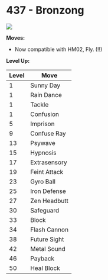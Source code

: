 # 437 - Bronzong
![][437]

**Moves:**

 - Now compatible with HM02, Fly. (!!)

**Level Up:**

Level | Move
---   | ---
  1   | Sunny Day
  1   | Rain Dance
  1   | Tackle
  1   | Confusion
  5   | Imprison
  9   | Confuse Ray
 13   | Psywave
 15   | Hypnosis
 17   | Extrasensory
 19   | Feint Attack
 23   | Gyro Ball
 25   | Iron Defense
 27   | Zen Headbutt
 30   | Safeguard
 33   | Block
 34   | Flash Cannon
 38   | Future Sight
 42   | Metal Sound
 46   | Payback
 50   | Heal Block



[437]: /img/pokemon/437.png
